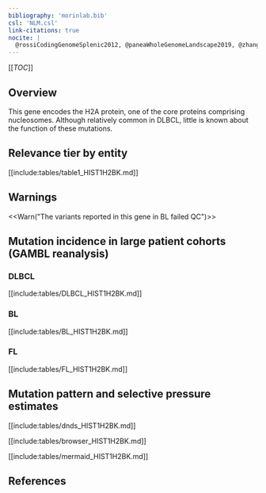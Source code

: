 ```yaml
---
bibliography: 'morinlab.bib'
csl: 'NLM.csl'
link-citations: true
nocite: |
  @rossiCodingGenomeSplenic2012, @paneaWholeGenomeLandscape2019, @zhangGeneticHeterogeneityDiffuse2013, @chapuyMolecularSubtypesDiffuse2018, 
---
```

[[_TOC_]]

## Overview

This gene encodes the H2A protein, one of the core proteins comprising nucleosomes. Although relatively common in DLBCL, little is known about the function of these mutations. 




## Relevance tier by entity

[[include:tables/table1_HIST1H2BK.md]]

## Warnings

<<Warn("The variants reported in this gene in BL failed QC")>>

## Mutation incidence in large patient cohorts (GAMBL reanalysis)

### DLBCL
[[include:tables/DLBCL_HIST1H2BK.md]]

### BL
[[include:tables/BL_HIST1H2BK.md]]

### FL
[[include:tables/FL_HIST1H2BK.md]]

## Mutation pattern and selective pressure estimates
[[include:tables/dnds_HIST1H2BK.md]]




[[include:tables/browser_HIST1H2BK.md]]

[[include:tables/mermaid_HIST1H2BK.md]]

## References

